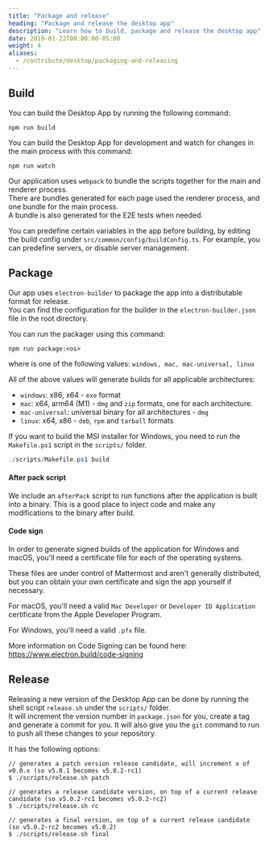 ```yaml
---
title: "Package and release"
heading: "Package and release the desktop app"
description: "Learn how to build, package and release the desktop app"
date: 2019-01-22T00:00:00-05:00
weight: 4
aliases:
  - /contribute/desktop/packaging-and-releasing
---
```


## Build

You can build the Desktop App by running the following command:

    npm run build

You can build the Desktop App for development and watch for changes in the main process with this command:

    npm run watch

Our application uses `webpack` to bundle the scripts together for the main and renderer process.  
There are bundles generated for each page used the renderer process, and one bundle for the main process.  
A bundle is also generated for the E2E tests when needed.

You can predefine certain variables in the app before building, by editing the build config under `src/common/config/buildConfig.ts`. For example, you can predefine servers, or disable server management.

## Package

Our app uses `electron-builder` to package the app into a distributable format for release.  
You can find the configuration for the builder in the `electron-builder.json` file in the root directory.

You can run the packager using this command:

    npm run package:<os>

where **<os>** is one of the following values: `windows, mac, mac-universal, linux`

All of the above values will generate builds for all applicable architectures:
- `windows`: x86, x64 - `exe` format
- `mac`: x64, arm64 (M1) - `dmg` and `zip` formats, one for each architecture.
- `mac-universal`: universal binary for all architectures - `dmg`
- `linux`: x64, x86 - `deb`, `rpm` and `tarball` formats

If you want to build the MSI installer for Windows, you need to run the `Makefile.ps1` script in the `scripts/` folder.

```powershell
./scripts/Makefile.ps1 build
```

#### After pack script

We include an `afterPack` script to run functions after the application is built into a binary. This is a good place to inject code and make any modifications to the binary after build.

#### Code sign

In order to generate signed builds of the application for Windows and macOS, you'll need a certificate file for each of the operating systems.

These files are under control of Mattermost and aren't generally distributed, but you can obtain your own certificate and sign the app yourself if necessary.

For macOS, you'll need a valid `Mac Developer` or `Developer ID Application` certificate from the Apple Developer Program.

For Windows, you'll need a valid `.pfx` file.

More information on Code Signing can be found here: https://www.electron.build/code-signing

## Release

Releasing a new version of the Desktop App can be done by running the shell script `release.sh` under the `scripts/` folder.  
It will increment the version number in `package.json` for you, create a tag and generate a commit for you. It will also give you the `git` command to run to push all these changes to your repository.

It has the following options:
```
// generates a patch version release candidate, will increment x of v0.0.x (so v5.0.1 becomes v5.0.2-rc1)
$ ./scripts/release.sh patch

// generates a release candidate version, on top of a current release candidate (so v5.0.2-rc1 becomes v5.0.2-rc2)
$ ./scripts/release.sh rc

// generates a final version, on top of a current release candidate (so v5.0.2-rc2 becomes v5.0.2)
$ ./scripts/release.sh final
```

